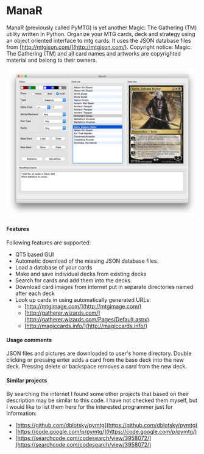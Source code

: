 # ManaR

ManaR (previously called PyMTG) is yet another Magic: The Gathering (TM) utility written in Python. Organize your MTG cards, deck and strategy using an object oriented interface to mtg cards. It uses the JSON database files from [http://mtgjson.com/](http://mtgjson.com/). Copyright notice: Magic: The Gathering (TM) and all card names and artworks are copyrighted material and belong to their owners.

![image](rsrc/screenshot.png)

#### Features

Following features are supported:

* QT5 based GUI
* Automatic download of the missing JSON database files.
* Load a database of your cards
* Make and save individual decks from existing decks
* Search for cards and add them into the decks.
* Download card images from internet put in separate directories named after each deck
* Look up cards in using automatically generated URLs:
  * [http://mtgimage.com/](http://mtgimage.com/)
  * [http://gatherer.wizards.com/](http://gatherer.wizards.com/Pages/Default.aspx)
  * [http://magiccards.info/](http://magiccards.info/) 

#### Usage comments

JSON files and pictures are downloaded to user's home directory. Double clicking or pressing enter adds a card from the base deck into the new deck. Pressing delete or backspace removes a card from the new deck.

#### Similar projects

By searching the internet I found some other projects that based on their description may be similar to this code. I have not checked them myself, but I would like to list them here for the interested programmer just for information:

* [https://github.com/dblotsky/pymtg](https://github.com/dblotsky/pymtg)
* [https://code.google.com/p/pymtg/](https://code.google.com/p/pymtg/)
* [https://searchcode.com/codesearch/view/3958072/](https://searchcode.com/codesearch/view/3958072/)
